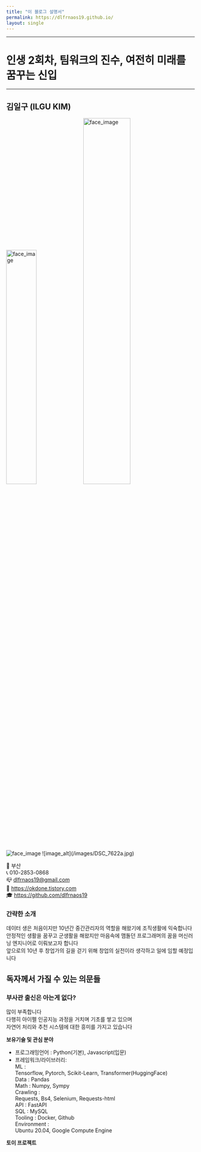 ```yaml
---
title: "이 블로그 설명서"
permalink: https://dlfrnaos19.github.io/
layout: single
---
```


- - - 
# 인생 2회차, 팀워크의 진수, 여전히 미래를 꿈꾸는 신입
- - -
## __김일구__ (ILGU KIM)  
<img src="./images/DSC_7622a.jpg" title="cv pic" width=40% height=40% alt="face_image">  
<img src="/images/DSC_7622a.jpg" title="cv pic" width=50% height=50% alt="face_image">  
<img src="images/DSC_7622a.jpg" title="cv pic" alt="face_image">  
![image_alt](/images/DSC_7622a.jpg)  



🏡 부산  
📞 010-2853-0868  
📪 dlfrnaos19@gmail.com  
🎩 https://okdone.tistory.com  
🎓 https://github.com/dlfrnaos19  

### __간략한 소개__  
데이터 생은 처음이지만 10년간 중간관리자의 역할을 해왔기에 조직생활에 익숙합니다  
안정적인 생활을 꿈꾸고 군생활을 해왔지만  마음속에 맴돌던 프로그래머의 꿈을 머신러닝 엔지니어로 이뤄보고자 합니다  
앞으로의 10년 후 창업가의 길을 걷기 위해 창업의 실전이라 생각하고 일에 임할 예정입니다

## 독자께서 가질 수 있는 의문들
### 부사관 출신은 아는게 없다?
  
많이 부족합니다  
다행히 아이펠 인공지능 과정을 거치며 기초를 쌓고 있으며  
자연어 처리와 추천 시스템에 대한 흥미를 가지고 있습니다

__보유기술 및 관심 분야__
- 프로그래밍언어 : Python(기본), Javascript(입문)
- 프레임워크/라이브러리:  
ML :   
Tensorflow, Pytorch, Scikit-Learn, Transformer(HuggingFace)  
Data : Pandas  
Math : Numpy, Sympy  
Crawling :   
Requests, Bs4, Selenium, Requests-html  
API : FastAPI  
SQL : MySQL  
Tooling : Docker, Github  
Environment :   
Ubuntu 20.04, Google Compute Engine

__토이 프로젝트__
